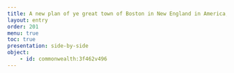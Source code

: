 ```yaml
---
title: A new plan of ye great town of Boston in New England in America, with the many additionall [sic] buildings, & new streets, to the year, 1769
layout: entry
order: 201
menu: true
toc: true
presentation: side-by-side
object:
    - id: commonwealth:3f462v496
---
```

